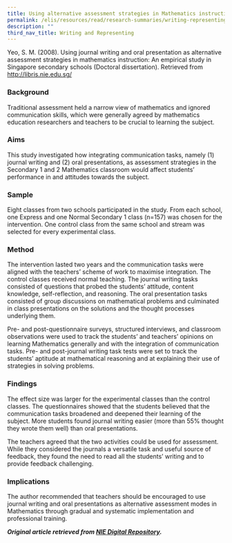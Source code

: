 ```yaml
---
title: Using alternative assessment strategies in Mathematics instruction
permalink: /elis/resources/read/research-summaries/writing-representing/alternative-strategies-in-mathematics/
description: ""
third_nav_title: Writing and Representing
---
```

Yeo, S. M. (2008). Using journal writing and oral presentation as alternative assessment strategies in mathematics instruction: An empirical study in Singapore secondary schools (Doctoral dissertation). Retrieved from http://libris.nie.edu.sg/

### Background

Traditional assessment held a narrow view of mathematics and ignored communication skills, which were generally agreed by mathematics education researchers and teachers to be crucial to learning the subject.

### Aims

This study investigated how integrating communication tasks, namely (1) journal writing and (2) oral presentations, as assessment strategies in the Secondary 1 and 2 Mathematics classroom would affect students’ performance in and attitudes towards the subject.

### Sample

Eight classes from two schools participated in the study. From each school, one Express and one Normal Secondary 1 class (n=157) was chosen for the intervention. One control class from the same school and stream was selected for every experimental class.

### Method

The intervention lasted two years and the communication tasks were aligned with the teachers’ scheme of work to maximise integration. The control classes received normal teaching. The journal writing tasks consisted of questions that probed the students’ attitude, content knowledge, self-reflection, and reasoning. The oral presentation tasks consisted of group discussions on mathematical problems and culminated in class presentations on the solutions and the thought processes underlying them.

Pre- and post-questionnaire surveys, structured interviews, and classroom observations were used to track the students’ and teachers’ opinions on learning Mathematics generally and with the integration of communication tasks. Pre- and post-journal writing task tests were set to track the students’ aptitude at mathematical reasoning and at explaining their use of strategies in solving problems.

### Findings

The effect size was larger for the experimental classes than the control classes. The questionnaires showed that the students believed that the communication tasks broadened and deepened their learning of the subject. More students found journal writing easier (more than 55% thought they wrote them well) than oral presentations.

The teachers agreed that the two activities could be used for assessment. While they considered the journals a versatile task and useful source of feedback, they found the need to read all the students’ writing and to provide feedback challenging.

### Implications

The author recommended that teachers should be encouraged to use journal writing and oral presentations as alternative assessment modes in Mathematics through gradual and systematic implementation and professional training.


**_Original article retrieved from [NIE Digital Repository](https://repository.nie.edu.sg/)._**